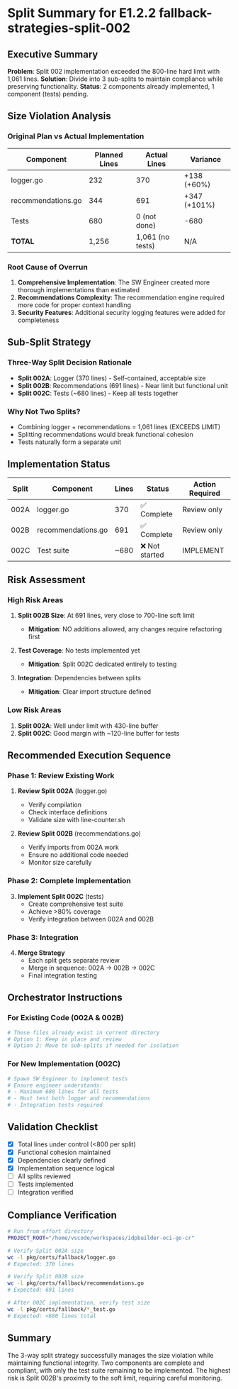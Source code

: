 # Split Summary for E1.2.2 fallback-strategies-split-002

## Executive Summary
**Problem**: Split 002 implementation exceeded the 800-line hard limit with 1,061 lines.
**Solution**: Divide into 3 sub-splits to maintain compliance while preserving functionality.
**Status**: 2 components already implemented, 1 component (tests) pending.

## Size Violation Analysis

### Original Plan vs Actual Implementation
| Component | Planned Lines | Actual Lines | Variance |
|-----------|--------------|--------------|----------|
| logger.go | 232 | 370 | +138 (+60%) |
| recommendations.go | 344 | 691 | +347 (+101%) |
| Tests | 680 | 0 (not done) | -680 |
| **TOTAL** | 1,256 | 1,061 (no tests) | N/A |

### Root Cause of Overrun
1. **Comprehensive Implementation**: The SW Engineer created more thorough implementations than estimated
2. **Recommendations Complexity**: The recommendation engine required more code for proper context handling
3. **Security Features**: Additional security logging features were added for completeness

## Sub-Split Strategy

### Three-Way Split Decision Rationale
- **Split 002A**: Logger (370 lines) - Self-contained, acceptable size
- **Split 002B**: Recommendations (691 lines) - Near limit but functional unit
- **Split 002C**: Tests (~680 lines) - Keep all tests together

### Why Not Two Splits?
- Combining logger + recommendations = 1,061 lines (EXCEEDS LIMIT)
- Splitting recommendations would break functional cohesion
- Tests naturally form a separate unit

## Implementation Status

| Split | Component | Lines | Status | Action Required |
|-------|-----------|-------|--------|-----------------|
| 002A | logger.go | 370 | ✅ Complete | Review only |
| 002B | recommendations.go | 691 | ✅ Complete | Review only |
| 002C | Test suite | ~680 | ❌ Not started | IMPLEMENT |

## Risk Assessment

### High Risk Areas
1. **Split 002B Size**: At 691 lines, very close to 700-line soft limit
   - **Mitigation**: NO additions allowed, any changes require refactoring first

2. **Test Coverage**: No tests implemented yet
   - **Mitigation**: Split 002C dedicated entirely to testing

3. **Integration**: Dependencies between splits
   - **Mitigation**: Clear import structure defined

### Low Risk Areas
1. **Split 002A**: Well under limit with 430-line buffer
2. **Split 002C**: Good margin with ~120-line buffer for tests

## Recommended Execution Sequence

### Phase 1: Review Existing Work
1. **Review Split 002A** (logger.go)
   - Verify compilation
   - Check interface definitions
   - Validate size with line-counter.sh

2. **Review Split 002B** (recommendations.go)
   - Verify imports from 002A work
   - Ensure no additional code needed
   - Monitor size carefully

### Phase 2: Complete Implementation
3. **Implement Split 002C** (tests)
   - Create comprehensive test suite
   - Achieve >80% coverage
   - Verify integration between 002A and 002B

### Phase 3: Integration
4. **Merge Strategy**
   - Each split gets separate review
   - Merge in sequence: 002A → 002B → 002C
   - Final integration testing

## Orchestrator Instructions

### For Existing Code (002A & 002B)
```bash
# These files already exist in current directory
# Option 1: Keep in place and review
# Option 2: Move to sub-splits if needed for isolation
```

### For New Implementation (002C)
```bash
# Spawn SW Engineer to implement tests
# Ensure engineer understands:
# - Maximum 680 lines for all tests
# - Must test both logger and recommendations
# - Integration tests required
```

## Validation Checklist
- [x] Total lines under control (<800 per split)
- [x] Functional cohesion maintained
- [x] Dependencies clearly defined
- [x] Implementation sequence logical
- [ ] All splits reviewed
- [ ] Tests implemented
- [ ] Integration verified

## Compliance Verification
```bash
# Run from effort directory
PROJECT_ROOT="/home/vscode/workspaces/idpbuilder-oci-go-cr"

# Verify Split 002A size
wc -l pkg/certs/fallback/logger.go
# Expected: 370 lines

# Verify Split 002B size
wc -l pkg/certs/fallback/recommendations.go  
# Expected: 691 lines

# After 002C implementation, verify test size
wc -l pkg/certs/fallback/*_test.go
# Expected: <680 lines total
```

## Summary
The 3-way split strategy successfully manages the size violation while maintaining functional integrity. Two components are complete and compliant, with only the test suite remaining to be implemented. The highest risk is Split 002B's proximity to the soft limit, requiring careful monitoring.